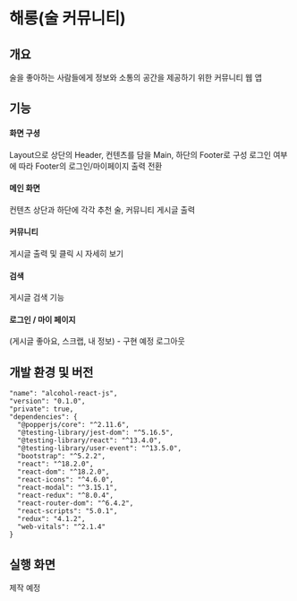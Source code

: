 # 해롱(술 커뮤니티)

## 개요

술을 좋아하는 사람들에게 정보와 소통의 공간을 제공하기 위한 커뮤니티 웹 앱

## 기능

#### 화면 구셩

Layout으로 상단의 Header, 컨텐츠를 담을 Main, 하단의 Footer로 구성
로그인 여부에 따라 Footer의 로그인/마이페이지 출력 전환

#### 메인 화면

컨텐츠 상단과 하단에 각각 추천 술, 커뮤니티 게시글 출력

#### 커뮤니티

게시글 출력 및 클릭 시 자세히 보기

#### 검색

게시글 검색 기능

#### 로그인 / 마이 페이지

(게시글 좋아요, 스크랩, 내 정보) - 구현 예정
로그아웃

## 개발 환경 및 버전

    "name": "alcohol-react-js",
    "version": "0.1.0",
    "private": true,
    "dependencies": {
      "@popperjs/core": "^2.11.6",
      "@testing-library/jest-dom": "^5.16.5",
      "@testing-library/react": "^13.4.0",
      "@testing-library/user-event": "^13.5.0",
      "bootstrap": "^5.2.2",
      "react": "^18.2.0",
      "react-dom": "^18.2.0",
      "react-icons": "^4.6.0",
      "react-modal": "^3.15.1",
      "react-redux": "^8.0.4",
      "react-router-dom": "^6.4.2",
      "react-scripts": "5.0.1",
      "redux": "4.1.2",
      "web-vitals": "^2.1.4"
    }

## 실행 화면

 제작 예정

